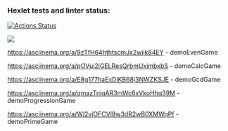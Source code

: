 ### Hexlet tests and linter status:
[![Actions Status](https://github.com/razmikl/java-project-61/actions/workflows/hexlet-check.yml/badge.svg)](https://github.com/razmikl/java-project-61/actions)

<a href="https://codeclimate.com/github/razmikl/java-project-61/maintainability"><img src="https://api.codeclimate.com/v1/badges/206e2a0eed753466b852/maintainability" /></a>

https://asciinema.org/a/9zTfH64hthtscmJx2wjik84EY - demoEvenGame

https://asciinema.org/a/pOVui2iGELResQrbmUximbxbS - demoCalcGame

https://asciinema.org/a/E8g177haExDiKB68j3NWZKSJE - demoGcdGame

https://asciinema.org/a/qmazTniqAR3mWc6xVkoHhq39M - demoProgressionGame

https://asciinema.org/a/Wl2vjOFCVl8w3dR2wB0XMWqPf - demoPrimeGame
